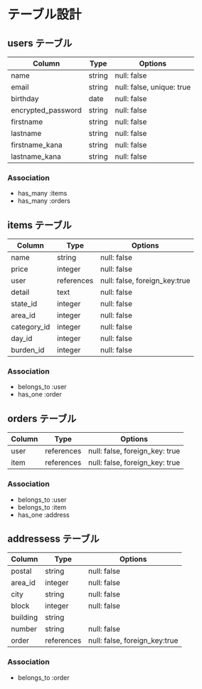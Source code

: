 # テーブル設計


## users テーブル
| Column             | Type   | Options                   |
| ------------------ | ------ | ------------------------- |
| name               | string | null: false               |
| email              | string | null: false, unique: true |
| birthday           | date   | null: false               |
| encrypted_password | string | null: false               |
| firstname          | string | null: false               |
| lastname           | string | null: false               |
| firstname_kana     | string | null: false               |
| lastname_kana      | string | null: false               |

### Association
- has_many :items
- has_many :orders



## items テーブル
| Column      | Type      | Options                       |
| ----------- | --------- | ----------------------------- |
| name        | string    | null: false                   |
| price       | integer   | null: false                   |
| user        | references| null: false, foreign_key:true |
| detail      | text      | null: false                   |
| state_id    | integer   | null: false                   |
| area_id     | integer   | null: false                   |
| category_id | integer   | null: false                   |
| day_id      | integer   | null: false                   |
| burden_id   | integer   | null: false                   |

### Association
- belongs_to :user
- has_one :order



## orders テーブル
| Column  | Type       | Options                        |
| ------- | ---------- | ------------------------------ |
| user    | references | null: false, foreign_key: true |
| item    | references | null: false, foreign_key: true |

### Association
- belongs_to :user
- belongs_to :item
- has_one :address



## addressess テーブル
| Column             | Type      | Options                       |
| ------------------ | --------- | ----------------------------- |
| postal             | string    | null: false                   |
| area_id            | integer   | null: false                   |
| city               | string    | null: false                   |
| block              | integer   | null: false                   |
| building           | string    |                               |
| number             | string    | null: false                   |
| order              | references| null: false, foreign_key:true |

### Association
- belongs_to :order


